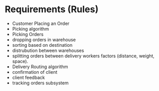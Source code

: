 # Requirements (Rules)
- Customer Placing an Order
- Picking algorithm 
- Picking Orders
- dropping orders in warehouse
- sorting based on destination
- distrubution between warehouses
- splitting orders between delivery workers factors (distance, weight, space). 
-  Delivery Routing algorithm
- confirmation of client
- client feedback
- tracking orders subsystem  

